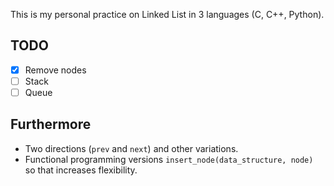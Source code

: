 This is my personal practice on Linked List in 3 languages (C, C++, Python).  

## TODO
- [x] Remove nodes  
- [ ] Stack  
- [ ] Queue  

## Furthermore
- Two directions (`prev` and `next`) and other variations.
- Functional programming versions `insert_node(data_structure, node)` so that increases flexibility.
